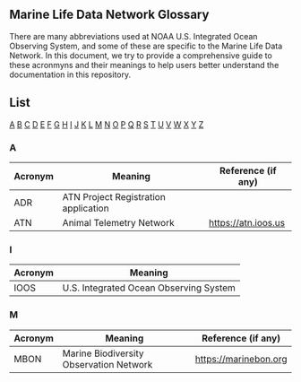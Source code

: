 ## Marine Life Data Network Glossary

There are many abbreviations used at NOAA U.S. Integrated Ocean Observing System, and some of these are specific to the Marine Life Data Network. In this document, we try to provide a comprehensive guide to these acronmyns and their meanings to help users better understand the documentation in this repository.

## List
[A](#A) [B](#B) [C](#C) [D](#D) [E](#E) [F](#F) [G](#G) [H](#H) [I](#I) [J](#J) [K](#K) [L](#L) [M](#M) [N](#N) [O](#O) [P](#P) [Q](#Q) [R](#R) [S](#S) [T](#T) [U](#U) [V](#V) [W](#W) [X](#X) [Y](#Y) [Z](#Z) 

### A
Acronym | Meaning | Reference (if any)
---|---|---
ADR | ATN Project Registration application
ATN | Animal Telemetry Network | https://atn.ioos.us

### I
Acronym | Meaning
---|---
IOOS | U.S. Integrated Ocean Observing System

### M
Acronym | Meaning | Reference (if any)
---|---|---
MBON | Marine Biodiversity Observation Network | https://marinebon.org
